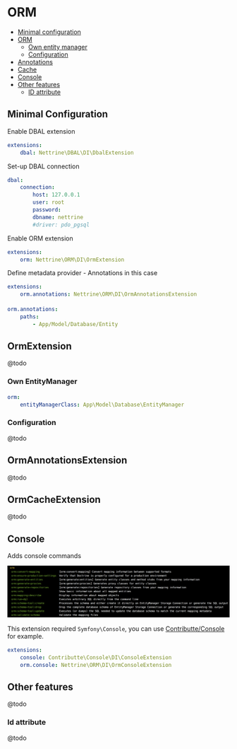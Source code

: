 # ORM

- [Minimal configuration](#minimal-configuration)
- [ORM](#ormextension)
	- [Own entity manager](#own-entitymanager)
	- [Configuration](#configuration)
- [Annotations](#ormannotationsextension)
- [Cache](#ormcacheextension)
- [Console](#console)
- [Other features](#other-features)
	- [ID attribute](#id-attribute)

## Minimal Configuration

Enable DBAL extension

```yaml
extensions:
	dbal: Nettrine\DBAL\DI\DbalExtension
```

Set-up DBAL connection

```yaml
dbal:
	connection:
		host: 127.0.0.1
		user: root
		password:
		dbname: nettrine
		#driver: pdo_pgsql
```

Enable ORM extension

```yaml
extensions:
	orm: Nettrine\ORM\DI\OrmExtension
```

Define metadata provider - Annotations in this case 

```yaml
extensions:
	orm.annotations: Nettrine\ORM\DI\OrmAnnotationsExtension

orm.annotations:
	paths:
		- App/Model/Database/Entity
```

## OrmExtension

@todo

### Own EntityManager

```yaml
orm:
	entityManagerClass: App\Model\Database\EntityManager
```

### Configuration

@todo

## OrmAnnotationsExtension

@todo

## OrmCacheExtension

@todo

## Console

Adds console commands

![Commands](commands.png)

This extension required `Symfony\Console`, you can use [Contributte/Console](https://github.com/contributte/console) for example.

```yaml
extensions:
	console: Contributte\Console\DI\ConsoleExtension
	orm.console: Nettrine\ORM\DI\OrmConsoleExtension
```

## Other features 

@todo

### Id attribute

@todo
